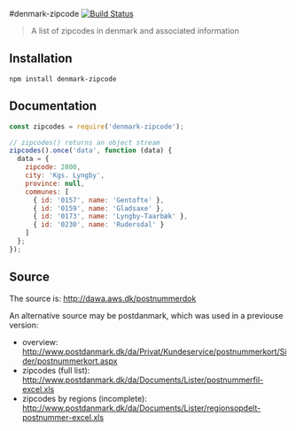 #denmark-zipcode [![Build Status](https://travis-ci.org/denmark-io/denmark-zipcode.svg?branch=master)](https://travis-ci.org/denmark-io/denmark-zipcode)

> A list of zipcodes in denmark and associated information

## Installation

```sheel
npm install denmark-zipcode
```

## Documentation

```javascript
const zipcodes = require('denmark-zipcode');

// zipcodes() returns an object stream
zipcodes().once('data', function (data) {
  data = {
    zipcode: 2800,
    city: 'Kgs. Lyngby',
    province: null,
    communes: [
      { id: '0157', name: 'Gentofte' },
      { id: '0159', name: 'Gladsaxe' },
      { id: '0173', name: 'Lyngby-Taarbæk' },
      { id: '0230', name: 'Rudersdal' }
    ]
  };
});
```

## Source

The source is: http://dawa.aws.dk/postnummerdok

An alternative source may be postdanmark, which was used in a previouse version:

* overview: http://www.postdanmark.dk/da/Privat/Kundeservice/postnummerkort/Sider/postnummerkort.aspx
* zipcodes (full list): http://www.postdanmark.dk/da/Documents/Lister/postnummerfil-excel.xls
* zipcodes by regions (incomplete): http://www.postdanmark.dk/da/Documents/Lister/regionsopdelt-postnummer-excel.xls
